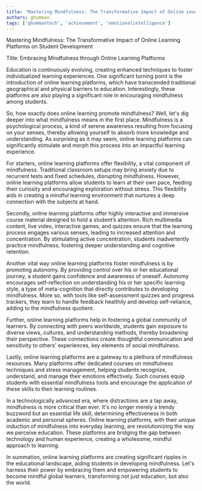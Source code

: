 ```yaml
---
title: "Mastering Mindfulness: The Transformative Impact of Online Learning Platforms on Student Development"  # Wrap the title in double quotes
authors: ghumman
tags: ['ghummantech', 'achievement', 'emotionalintelligence']
---
```


Mastering Mindfulness: The Transformative Impact of Online Learning Platforms on Student Development
<!-- truncate -->

Title: Embracing Mindfulness through Online Learning Platforms

Education is continuously evolving, creating enhanced techniques to foster individualized learning experiences. One significant turning point is the introduction of online learning platforms, which have transcended traditional geographical and physical barriers to education. Interestingly, these platforms are also playing a significant role in encouraging mindfulness among students. 

So, how exactly does online learning promote mindfulness? Well, let's dig deeper into what mindfulness means in the first place. Mindfulness is a psychological process, a kind of serene awareness resulting from focusing on your senses, thereby allowing yourself to absorb more knowledge and understanding. As surprising as it may seem, online learning platforms can significantly stimulate and morph this process into an impactful learning experience.

For starters, online learning platforms offer flexibility, a vital component of mindfulness. Traditional classroom setups may bring anxiety due to recurrent tests and fixed schedules, disrupting mindfulness. However, online learning platforms allow students to learn at their own pace, feeding their curiosity and encouraging exploration without stress. This flexibility aids in creating a mindful learning environment that nurtures a deep connection with the subjects at hand.

Secondly, online learning platforms offer highly interactive and immersive course material designed to hold a student’s attention. Rich multimedia content, live video, interactive games, and quizzes ensure that the learning process engages various senses, leading to increased attention and concentration. By stimulating active concentration, students inadvertently practice mindfulness, fostering deeper understanding and cognitive retention.

Another vital way online learning platforms foster mindfulness is by promoting autonomy. By providing control over his or her educational journey, a student gains confidence and awareness of oneself. Autonomy encourages self-reflection on understanding his or her specific learning style, a type of meta-cognition that directly contributes to developing mindfulness. More so, with tools like self-assessment quizzes and progress trackers, they learn to handle feedback healthily and develop self-reliance, adding to the mindfulness quotient.

Further, online learning platforms help in fostering a global community of learners. By connecting with peers worldwide, students gain exposure to diverse views, cultures, and understanding methods, thereby broadening their perspective. These connections create thoughtful communication and sensitivity to others' experiences, key elements of social mindfulness.

Lastly, online learning platforms are a gateway to a plethora of mindfulness resources. Many platforms offer dedicated courses on mindfulness techniques and stress management, helping students recognize, understand, and manage their emotions effectively. Such courses equip students with essential mindfulness tools and encourage the application of these skills to their learning routines.

In a technologically advanced era, where distractions are a tap away, mindfulness is more critical than ever. It's no longer merely a trendy buzzword but an essential life skill, determining effectiveness in both academic and personal spheres. Online learning platforms, with their unique induction of mindfulness into everyday learning, are revolutionizing the way we perceive education. These platforms are bridging the gap between technology and human experience, creating a wholesome, mindful approach to learning. 

In summation, online learning platforms are creating significant ripples in the educational landscape, aiding students in developing mindfulness. Let's harness their power by embracing them and empowering students to become mindful global learners, transforming not just education, but also the world.
